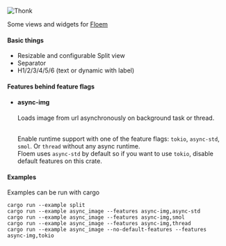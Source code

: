 
![Thonk](https://encrypted-tbn0.gstatic.com/images?q=tbn:ANd9GcRuuoecUcG7XuBfkUagFMrsRody7Lx5uG2Bv6C26Kq3pQ&s)

Some views and widgets for [Floem](https://github.com/lapce/floem)

<h4>Basic things</h4>

- Resizable and configurable Split view
- Separator
- H1/2/3/4/5/6 (text or dynamic with label)

<h4>Features behind feature flags</h4>

- <h4>async-img</h4>
    Loads image from url asynchronously on background task or thread.
    </br>
    </br>

    Enable runtime support with one of the feature flags: `tokio`, `async-std`, `smol`. Or `thread` without any async runtime.
    </br>
    Floem uses `async-std` by default so if you want to use `tokio`, disable default features on this crate.


<h4>Examples</h4>

Examples can be run with cargo

`cargo run --example split`</br>
`cargo run --example async_image --features async-img,async-std`</br>
`cargo run --example async_image --features async-img,smol`</br>
`cargo run --example async_image --features async-img,thread`</br>
`cargo run --example async_image --no-default-features --features async-img,tokio`